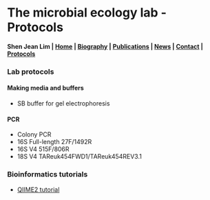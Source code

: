 # The microbial ecology lab - Protocols
**Shen Jean Lim | [Home](https://shenjean.github.io) | [Biography](bio.md) | [Publications](pubs.md) | [News](news.md) | [Contact](contact.md) | [Protocols](protocols.md)**

### Lab protocols

#### Making media and buffers
- SB buffer for gel electrophoresis
  
#### PCR
- Colony PCR
- 16S Full-length 27F/1492R
- 16S V4 515F/806R
- 18S V4 TAReuk454FWD1/TAReuk454REV3.1

### Bioinformatics tutorials
- [QIIME2 tutorial](https://github.com/shenjean/diversity/wiki)
